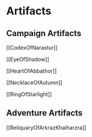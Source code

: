 # Artifacts

## Campaign Artifacts

[[CodexOfNarastur]]

[[EyeOfShadow]]

[[HeartOfAbbathor]]

[[NecklaceOfAutumn]]

[[RingOfStarlight]]

## Adventure Artifacts

[[ReliquaryOfArkrazKhalharzra]]

